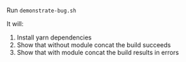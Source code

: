 Run `demonstrate-bug.sh`

It will:
1. Install yarn dependencies
2. Show that without module concat the build succeeds
3. Show that with module concat the build results in errors
